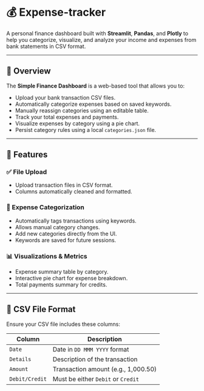 # 💰 Expense-tracker

A personal finance dashboard built with **Streamlit**, **Pandas**, and **Plotly** to help you categorize, visualize, and analyze your income and expenses from bank statements in CSV format.

---

## 📌 Overview

The **Simple Finance Dashboard** is a web-based tool that allows you to:

- Upload your bank transaction CSV files.
- Automatically categorize expenses based on saved keywords.
- Manually reassign categories using an editable table.
- Track your total expenses and payments.
- Visualize expenses by category using a pie chart.
- Persist category rules using a local `categories.json` file.

---

## 🚀 Features

### ✅ File Upload
- Upload transaction files in CSV format.
- Columns automatically cleaned and formatted.

### 📂 Expense Categorization
- Automatically tags transactions using keywords.
- Allows manual category changes.
- Add new categories directly from the UI.
- Keywords are saved for future sessions.

### 📊 Visualizations & Metrics
- Expense summary table by category.
- Interactive pie chart for expense breakdown.
- Total payments summary for credits.

---

## 📁 CSV File Format

Ensure your CSV file includes these columns:

| Column         | Description                        |
|----------------|------------------------------------|
| `Date`         | Date in `DD MMM YYYY` format       |
| `Details`      | Description of the transaction     |
| `Amount`       | Transaction amount (e.g., 1,000.50)|
| `Debit/Credit` | Must be either `Debit` or `Credit` |

